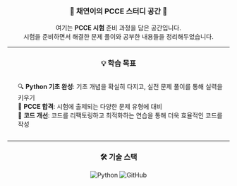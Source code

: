 <div align="center">
  <h3>🌟 채연이의 PCCE 스터디 공간 🌟</h3>
  <p>여기는 <strong> PCCE 시험</strong> 준비 과정을 담은 공간입니다.<br>시험을 준비하면서 해결한 문제 풀이와 공부한 내용들을 정리해두었습니다.</p>
</div>

---

<div align="center">
  <h3>💡 학습 목표</h3>
  <ul style="list-style:none; text-align:left; display:inline-block;">
    <li>🔍 <strong>Python 기초 완성</strong>: 기초 개념을 확실히 다지고, 실전 문제 풀이를 통해 실력을 키우기</li>
    <li>🎯 <strong>PCCE 합격</strong>: 시험에 출제되는 다양한 문제 유형에 대비</li>
    <li>🚀 <strong>코드 개선</strong>: 코드를 리팩토링하고 최적화하는 연습을 통해 더욱 효율적인 코드를 작성</li>
  </ul>
</div>


---

<div align="center">
  <h3>🛠️ 기술 스택</h3>
  <p>
    <img src="https://img.shields.io/badge/Python-3776AB?style=flat&logo=Python&logoColor=white" alt="Python" />
    <img src="https://img.shields.io/badge/GitHub-181717?style=flat&logo=GitHub&logoColor=white" alt="GitHub" />
  </p>
</div>

